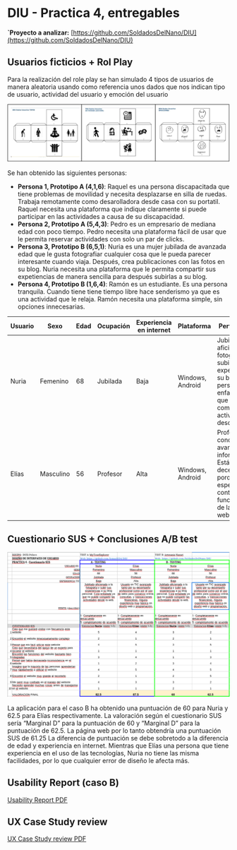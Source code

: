 # DIU - Practica 4, entregables

**`Proyecto a analizar:** [https://github.com/SoldadosDelNano/DIU](https://github.com/SoldadosDelNano/DIU)
## Usuarios ficticios + Rol Play

Para la realización del role play se han simulado 4 tipos de usuarios de manera aleatoria usando como referencia unos dados que nos indican tipo de usuario, actividad del usuario y emoción del usuario

![Dados](img/dados.png)

Se han obtenido las siguientes personas:
- **Persona 1, Prototipo A (4,1,6)**: Raquel es una persona discapacitada que tiene problemas de movilidad y necesita desplazarse en silla de ruedas. Trabaja remotamente como desarolladora desde casa con su portatil. Raquel necesita una plataforma que indique claramente si puede participar en las actividades a causa de su discapacidad. 
- **Persona 2, Prototipo A (5,4,3)**: Pedro es un empresario de mediana edad con poco tiempo. Pedro necesita una plataforma fácil de usar que le permita reservar actividades con solo un par de clicks.
- **Persona 3, Prototipo B (6,5,1)**: Nuria es una mujer jubilada de avanzada edad que le gusta fotografiar cualquier cosa que le pueda parecer interesante cuando viaja. Después, crea publicaciones con las fotos en su blog. Nuria necesita una plataforma que le permita compartir sus expetiencias de manera sencilla para después subirlas a su blog.
- **Persona 4, Prototipo B (1,6,4)**: Ramón es un estudiante. Es una persona tranquila. Cuando tiene tiene tiempo libre hace senderismo ya que es una actividad que le relaja. Ramón necesita una plataforma simple, sin opciones innecesarias.  


| Usuario  | Sexo    | Edad | Ocupación  | Experiencia en internet | Plataforma                         | Perfil cubierto                                                                                | Test | SUS |
|---------|-----------|------|------------|-------------------------|------------------------------------|------------------------------------------------------------------------------------------------|------|----------------|
| Nuria | Femenino | 68   | Jubilada | Baja                    | Windows, Android                   | Jubilada aficionada a la fotografía y subir sus experiencias a su blog personal. Está enfadada ya que no puede compartir las actividades desde la web. | B    |       60         |
| Elías | Masculino  | 56   | Profesor | Alta                    | Windows, Android                      | Profesor con conocimientos avanzados de informática. Está decepcionado porque esperaba más contenido y funcionalidades de la página web.. | B    |      62.5          |

## Cuestionario SUS + Conclusiones A/B test

![Cuestionario](img/cuestionario.png)

La aplicación para el caso B ha obtenido una puntuación de 60 para Nuria y 62.5 para Elías
respectivamente. La valoración según el cuestionario SUS sería “Marginal D” para la puntuación
de 60 y “Marginal D” para la puntuación de 62.5. La página web por lo tanto obtendría una
puntuación SUS de 61.25
La diferencia de puntuación se debe sobretodo a la diferencia de edad y experiencia en
internet. Mientras que Elías una persona que tiene experiencia en el uso de las tecnologías,
Nuria no tiene las misma facilidades, por lo que cualquier error de diseño le afecta más.

## Usability Report (caso B)

[Usability Report PDF](P4_UsabReport_DIU3_SoldadosDelNano_doneby_DIU2_Polaco.pdf)

## UX Case Study review

[UX Case Study review PDF](UXCaseStudy-review-DIU3.SoldadosDelNano.pdf)
